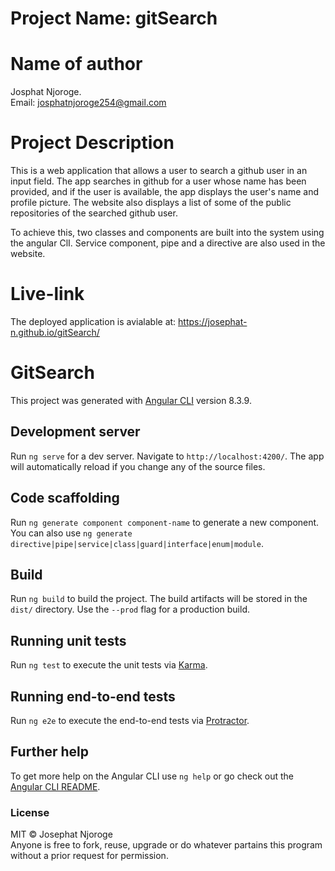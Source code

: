 # Project Name: gitSearch

# Name of author
Josphat Njoroge. <br>
Email: josphatnjoroge254@gmail.com

# Project Description
This is a web application that allows a user to search a github user in an input field. The app searches in github for a user whose name has been provided, and if the user is available, 
the app displays the user's name and profile picture. The website also displays a list of some of the public repositories of the searched github user.

To achieve this, two classes and components are built into the system using the angular ClI. Service component, pipe and a directive are also used in the website.

# Live-link 
The deployed application is avialable at: https://josephat-n.github.io/gitSearch/

# GitSearch

This project was generated with [Angular CLI](https://github.com/angular/angular-cli) version 8.3.9.

## Development server

Run `ng serve` for a dev server. Navigate to `http://localhost:4200/`. The app will automatically reload if you change any of the source files.

## Code scaffolding

Run `ng generate component component-name` to generate a new component. You can also use `ng generate directive|pipe|service|class|guard|interface|enum|module`.

## Build

Run `ng build` to build the project. The build artifacts will be stored in the `dist/` directory. Use the `--prod` flag for a production build.

## Running unit tests

Run `ng test` to execute the unit tests via [Karma](https://karma-runner.github.io).

## Running end-to-end tests

Run `ng e2e` to execute the end-to-end tests via [Protractor](http://www.protractortest.org/).

## Further help

To get more help on the Angular CLI use `ng help` or go check out the [Angular CLI README](https://github.com/angular/angular-cli/blob/master/README.md).


### License
MIT &copy; Josephat Njoroge <br>
Anyone is free to fork, reuse, upgrade or do whatever partains this program without a prior request for permission.
